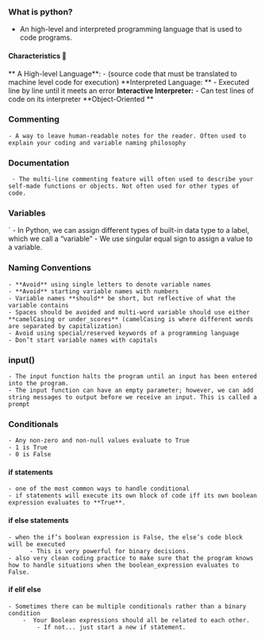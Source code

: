 ### What is python?
- An high-level and interpreted programming language that is used to code programs.

#### Characteristics 🐸
** A High-level Language**:
    - (source code that must be translated to machine level code for execution)
**Interpreted Language: **
    - Executed line by line until it meets an error
**Interactive Interpreter:**
    - Can test lines of code on its interpreter
**Object-Oriented **

### Commenting
    - A way to leave human-readable notes for the reader. Often used to explain your coding and variable naming philosophy
    
### Documentation
     - The multi-line commenting feature will often used to describe your self-made functions or objects. Not often used for other types of code.

### Variables
`   -  In Python, we can assign different types of built-in data type to a label, which we call a “variable”
    - We use singular equal sign to assign a value to a variable.

### Naming Conventions
    - **Avoid** using single letters to denote variable names
    - **Avoid** starting variable names with numbers
    - Variable names **should** be short, but reflective of what the variable contains
    - Spaces should be avoided and multi-word variable should use either **camelCasing or under_scores** (camelCasing is where different words are separated by capitalization)
    - Avoid using special/reserved keywords of a programming language
    - Don’t start variable names with capitals

### input()
    - The input function halts the program until an input has been entered into the program.
    - The input function can have an empty parameter; however, we can add string messages to output before we receive an input. This is called a prompt

### Conditionals
    - Any non-zero and non-null values evaluate to True
    - 1 is True
    - 0 is False
    
#### if statements
    - one of the most common ways to handle conditional
    - if statements will execute its own block of code iff its own boolean expression evaluates to **True**.
    
#### if else statements
    - when the if’s boolean expression is False, the else’s code block will be executed
          - This is very powerful for binary decisions.
    - also very clean coding practice to make sure that the program knows how to handle situations when the boolean_expression evaluates to False.
#### if elif else
    - Sometimes there can be multiple conditionals rather than a binary condition
        -  Your Boolean expressions should all be related to each other. 
            - If not... just start a new if statement.


